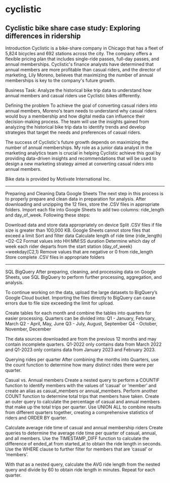 # cyclistic
Cyclistic bike share case study: Exploring differences in ridership 
----

Introduction
Cyclistic is a bike-share company in Chicago that has a fleet of 5,824 bicycles and 692 stations across the city. The company offers a flexible pricing plan that includes single-ride passes, full-day passes, and annual memberships. Cyclistic's finance analysts have determined that annual members are more profitable than casual riders, and the director of marketing, Lily Moreno, believes that maximizing the number of annual memberships is key to the company's future growth.

Business Task: Analyze the historical bike trip data to understand how annual members and casual riders use Cyclistic bikes differently. 

Defining the problem
To achieve the goal of converting casual riders into annual members, Moreno's team needs to understand why casual riders would buy a membership and how digital media can influence their decision-making process. The team will use the insights gained from analyzing the historical bike trip data to identify trends and develop strategies that target the needs and preferences of casual riders.

The success of Cyclistic's future growth depends on maximizing the number of annual memberships. My role as a junior data analyst in the marketing analytics team is crucial in helping Cyclistic achieve this goal by providing data-driven insights and recommendations that will be used to design a new marketing strategy aimed at converting casual riders into annual members.

Bike data is provided by Motivate International Inc.

----
Preparing and Cleaning Data
Google Sheets
The next step in this process is to properly prepare and clean data in preparation for analysis. After downloading and unzipping the 12 files, store the .CSV files in appropriate folders. Import each file into Google Sheets to add two columns: ride_length and day_of_week. Following these steps:

Download data and store data appropriately on device
Split .CSV files if file size is greater than 100,000 KB. Google Sheets cannot store files that exceed a limit
Sort and filter data
Calculate length of ride time (ride_length)
=D2-C2
Format values into HH:MM:SS duration
Determine which day of week each rider departs from the start station (day_of_week)
=weekday(C2,1)
Remove values that are negative or 0 from ride_length
Store complete .CSV files in appropriate folders

----

SQL BigQuery
After preparing, cleaning, and processing data on Google Sheets, use SQL BigQuery to perform further processing, aggregation, and analysis. 

To continue working on the data, upload the large datasets to BigQuery’s Google Cloud bucket. Importing the files directly to BigQuery can cause errors due to file size exceeding the limit for upload. 

Create tables for each month and combine the tables into quarters for easier processing. Quarters can be divided into:
Q1 - January, February, March
Q2 - April, May, June
Q3 - July, August, September
Q4 - October, November, December

The data sources downloaded are from the previous 12 months and may contain incomplete quarters. Q1-2022 only contains data from March 2022 and Q1-2023 only contains data from January 2023 and February 2023. 

Querying rides per quarter
After combining the months into Quarters, use the count function to determine how many distinct rides there were per quarter. 

Casual vs. Annual members
Create a nested query to perform a COUNTIF function to identify members with the values of ‘casual’ or ‘member’ and create an alias as casual_members or annual_members. Perform another COUNT function to determine total trips that members have taken. 
Create an outer query to calculate the percentage of casual and annual members that make up the total trips per quarter. Use UNION ALL to combine results from different quarters together, creating a comprehensive statistics of riders and ORDER BY quarter.

Calculate average ride time of casual and annual membership riders
Create queries to determine the average ride time per quarter of casual, annual, and all members. Use the TIMESTAMP_DIFF function to calculate the difference of ended_at from started_at to obtain the ride length in seconds. Use the WHERE clause to further filter for members that are ‘casual’ or ‘members’.

With that as a nested query, calculate the AVG ride length from the nested query and divide by 60 to obtain ride length in minutes. Repeat for each quarter.

